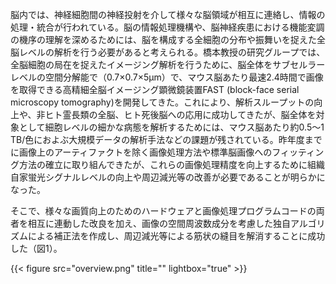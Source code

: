 脳内では、神経細胞間の神経投射を介して様々な脳領域が相互に連絡し、情報の処理・統合が行われている。脳の情報処理機構や、脳神経疾患における機能変調の機序の理解を深めるためには、脳を構成する全細胞の分布や振舞いを捉えた全脳レベルの解析を行う必要があると考えられる。橋本教授の研究グループでは、全脳細胞の局在を捉えたイメージング解析を行うために、脳全体をサブセルラーレベルの空間分解能で（0.7×0.7×5μm）で、マウス脳あたり最速2.4時間で画像を取得できる高精細全脳イメージング顕微鏡装置FAST (block-face serial microscopy tomography)を開発してきた。これにより、解析スループットの向上や、非ヒト霊長類の全脳、ヒト死後脳への応用に成功してきたが、脳全体を対象として細胞レベルの細かな病態を解析するためには、マウス脳あたり約0.5～1 TB/色におよぶ大規模データの解析手法などの課題が残されている。昨年度までに画像上のアーティファクトを除く画像処理方法や標準脳画像へのフィッティング方法の確立に取り組んできたが、これらの画像処理精度を向上するために組織自家蛍光シグナルレベルの向上や周辺減光等の改善が必要であることが明らかになった。

そこで、様々な画質向上のためのハードウェアと画像処理プログラムコードの両者を相互に連動した改良を加え、画像の空間周波数成分を考慮した独自アルゴリズムによる補正法を作成し、周辺減光等による筋状の縫目を解消することに成功した（図1）。

{{< figure src="overview.png" title="" lightbox="true" >}}